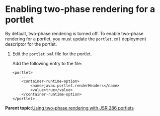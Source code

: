 # Enabling two-phase rendering for a portlet 

By default, two-phase rendering is turned off. To enable two-phase rendering for a portlet, you must update the `portlet.xml` deployment descriptor for the portlet.

1.  Edit the `portlet.xml` file for the portlet.

    Add the following entry to the file:

    ```
    <portlet>
        ...
        <container-runtime-option>
            <name>javax.portlet.renderHeaders</name>
            <value>true</value>
        </container-runtime-option>
    </portlet>
    ```


**Parent topic:**[Using two-phase rendering with JSR 286 portlets ](../dev-portlet/jsr2phase_overview.md)


